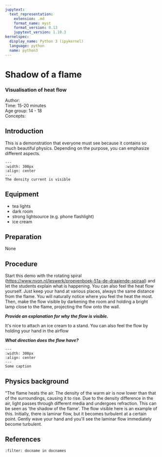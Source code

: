 ```yaml
---
jupytext:
  text_representation:
    extension: .md
    format_name: myst
    format_version: 0.13
    jupytext_version: 1.10.3
kernelspec:
  display_name: Python 3 (ipykernel)
  language: python
  name: python3
---
```


# Shadow of a flame
### Visualisation of heat flow

Author:     \
Time:	  	15-20 minutes\
Age group:	14 - 18\
Concepts:	

## Introduction
This is a demonstration that everyone must see because it contains so much beautiful physics. Depending on the purpose, you can emphasize different aspects.

```{image} demo74_fig1.JPG
---
:width: 300px
:align: center
---
The density current is visible
```

## Equipment
* tea lights
* dark room
* strong lightsource (e.g. phone flashlight)
* ice cream

## Preparation
None

## Procedure
Start this demo with the rotating spiral (https://www.nvon.nl/leswerk/proevenboek-51a-de-draaiende-spiraal) and let the students explain what is happening. You can also feel the heat flow yourself. Just keep your hand at various places, always the same distance from the flame. You will naturally notice where you feel the heat the most. Then, make the flow visible by darkening the room and holding a bright lamp close to the flame, projecting the flow onto the wall.

***Provide an explanation for why the flow is visible.***

It's nice to attach an ice cream to a stand. You can also feel the flow by holding your hand in the airflow

***What direction does the flow have?***

```{image} demo74_fig2.JPG
---
:width: 300px
:align: center
---
Some caption
```

## Physics background
"The flame heats the air. The density of the warm air is now lower than that of the surroundings, causing it to rise. Due to the density difference in the air, light passes through different media and undergoes refraction. This can be seen as 'the shadow of the flame'. The flow visible here is an example of this. Initially, there is laminar flow, but it becomes turbulent at a certain point. Gently wave your hand and you'll see the laminar flow immediately become turbulent.

## References
```{bibliography}
:filter: docname in docnames
```